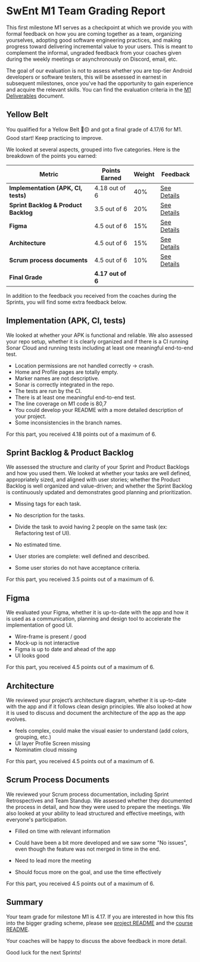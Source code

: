 # SwEnt M1 Team Grading Report

This first milestone M1 serves as a checkpoint at which we provide you with formal feedback on how you are coming together as a team, organizing yourselves, adopting good software engineering practices, and making progress toward delivering incremental value to your users. This is meant to complement the informal, ungraded feedback from your coaches given during the weekly meetings or asynchronously on Discord, email, etc.

The goal of our evaluation is not to assess whether you are top-tier Android developers or software testers, this will be assessed in earnest in subsequent milestones, once you've had the opportunity to gain experience and acquire the relevant skills. You can find the evaluation criteria in the [M1 Deliverables](https://github.com/swent-epfl/public/blob/main/project/M1.md) document.


## Yellow Belt

You qualified for a Yellow Belt 🥋🟡 and got a final grade of 4.17/6 for M1. Good start! Keep practicing to improve. 

We looked at several aspects, grouped into five categories. Here is the breakdown of the points you earned:

| Metric                          | **Points Earned**              | **Weight** | **Feedback**                              |
|---------------------------------|--------------------------------|------------|-------------------------------------------|
| **Implementation (APK, CI, tests)** | 4.18 out of 6 | 40%        | [See Details](#implementation-apk-ci-tests) |
| **Sprint Backlog & Product Backlog** | 3.5 out of 6      | 20%        | [See Details](#sprint-backlog--product-backlog) |
| **Figma**                       | 4.5 out of 6       | 15%        | [See Details](#figma)                     |
| **Architecture**                | 4.5 out of 6 | 15%       | [See Details](#architecture)               |
| **Scrum process documents**     | 4.5 out of 6       | 10%        | [See Details](#scrum-process-documents)    |
| **Final Grade**                 | **4.17 out of 6**    |            |                                           |


In addition to the feedback you received from the coaches during the Sprints, you will find some extra feedback below.

## Implementation (APK, CI, tests)

We looked at whether your APK is functional and reliable. We also assessed your repo setup, whether it is clearly organized and if there is a CI running Sonar Cloud and running tests including at least one meaningful end-to-end test.

- Location permissions are not handled correctly -> crash.
- Home and Profile pages are totally empty.
- Marker names are not descriptive.
- Sonar is correctly integrated in the repo.
- The tests are run by the CI.
- There is at least one meaningful end-to-end test.
- The line coverage on M1 code is 80,7
- You could develop your README with a more detailed description of your project.
- Some inconsistencies in the branch names.

For this part, you received 4.18 points out of a maximum of 6.

## Sprint Backlog & Product Backlog

We assessed the structure and clarity of your Sprint and Product Backlogs and how you used them.
We looked at whether your tasks are well defined, appropriately sized, and aligned with user stories; whether the Product Backlog is well organized and value-driven; and whether the Sprint Backlog is continuously updated and demonstrates good planning and prioritization.

- Missing tags for each task.
- No description for the tasks.
- Divide the task to avoid having 2 people on the same task (ex: Refactoring test of UI). 
- No estimated time.

- User stories are complete: well defined and described.
- Some user stories do not have acceptance criteria.

For this part, you received 3.5 points out of a maximum of 6.

## Figma

We evaluated your Figma, whether it is up-to-date with the app and how it is used as a communication, planning and design tool to accelerate the implementation of good UI.

- Wire-frame is present / good 
- Mock-up is not interactive
- Figma is up to date and ahead of the app
- UI looks good

For this part, you received 4.5 points out of a maximum of 6.

## Architecture

We reviewed your project’s architecture diagram, whether it is up-to-date with the app and if it follows clean design principles. We also looked at how it is used to discuss and document the architecture of the app as the app evolves.

- feels complex, could make the visual easier to understand (add colors, grouping, etc.)
- UI layer Profile Screen missing
- Nominatim cloud missing

For this part, you received 4.5 points out of a maximum of 6.

## Scrum Process Documents

We reviewed your Scrum process documentation, including Sprint Retrospectives and Team Standup. We assessed whether they documented the process in detail, and how they were used to prepare the meetings. We also looked at your ability to lead structured and effective meetings, with everyone's participation.

- Filled on time with relevant information
- Could have been a bit more developed and we saw some "No issues", even though the feature was not merged in time in the end.

- Need to lead more the meeting
- Should focus more on the goal, and use the time effectively

For this part, you received 4.5 points out of a maximum of 6.

## Summary

Your team grade for milestone M1 is 4.17. If you are interested in how this fits into the bigger grading scheme, please see [project README](https://github.com/swent-epfl/public/blob/main/project/README.md) and the [course README](https://github.com/swent-epfl/public/blob/main/README.md).

Your coaches will be happy to discuss the above feedback in more detail.

Good luck for the next Sprints!


